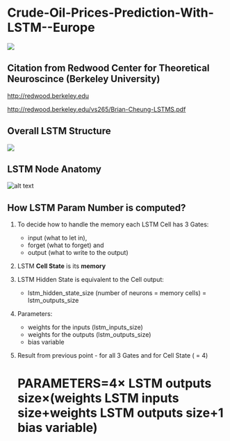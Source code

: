 # Crude-Oil-Prices-Prediction-With-LSTM--Europe

![](https://user-images.githubusercontent.com/52448964/85650354-06f7c300-b6c3-11ea-947b-51bd32c88f8f.png)

Citation from Redwood Center for Theoretical Neuroscince (Berkeley University)
---------------------
http://redwood.berkeley.edu

http://redwood.berkeley.edu/vs265/Brian-Cheung-LSTMS.pdf

Overall LSTM Structure
----------------
![](https://www.researchgate.net/profile/Oezal_Yildirim/publication/324056729/figure/fig3/AS:619912796073986@1524810136091/Basic-structure-of-the-BLSTM-network-The-LSTM-nets-at-the-bottom-indicate-the-forward.png)



LSTM Node Anatomy
----------------
![alt text](https://devopedia.org/images/article/217/1055.1569518278.jpg)

How LSTM Param Number is computed?
--------------------------------

1. To decide how to handle the memory each LSTM Cell has <bold>3 Gates</bold>: 
    - input (what to let in), 
    - forget (what to forget) and 
    - output (what to write to the output)
2. LSTM **Cell State** is its **memory**
3. LSTM Hidden State is equivalent to the Cell output:
    - lstm_hidden_state_size (number of neurons = memory cells) = lstm_outputs_size
4. Parameters:
    - weights for the inputs (lstm_inputs_size)
    - weights for the outputs (lstm_outputs_size)
    - bias variable
5.  Result from previous point - for all 3 Gates and for Cell State ( = 4)  
   
    # PARAMETERS=4× LSTM outputs size×(weights LSTM inputs size+weights LSTM outputs size+1 bias variable)

